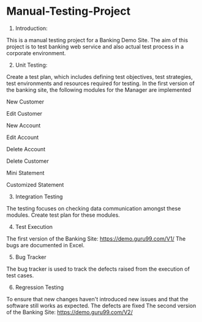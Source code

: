 # Manual-Testing-Project
1. Introduction:

This is a manual testing project for a Banking Demo Site.
The aim of this project is to test banking web service and also actual test process in a corporate environment.


2. Unit Testing:
   
Create a test plan, which includes defining test objectives, test strategies, test environments and resources required for testing.
In the first version of the banking site, the following modules for the Manager are implemented

New Customer

Edit Customer

New Account

Edit Account

Delete Account

Delete Customer

Mini Statement

Customized Statement

3. Integration Testing

The testing focuses on checking data communication amongst these modules. Create test plan for these modules.

4. Test Execution

The first version of the Banking Site: https://demo.guru99.com/V1/
The bugs are documented in Excel.

5. Bug Tracker

The bug tracker is used to track the defects raised from the execution of test cases.

6. Regression Testing

To ensure that new changes haven't introduced new issues and that the software still works as expected. The defects are fixed
The second version of the Banking Site: https://demo.guru99.com/V2/


